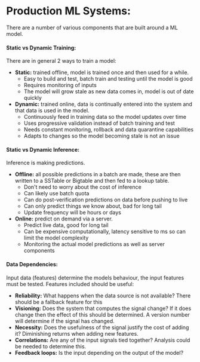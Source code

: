 # Production ML Systems:  
There are a number of various components that are built around a ML model.

#### Static vs Dynamic Training:  
There are in general 2 ways to train a model:

* **Static:** trained offline, model is trained once and then used for a while.
    * Easy to build and test, batch train and testing until the model is good
    * Requires monitoring of inputs
    * The model will grow stale as new data comes in, model is out of date quickly
* **Dynamic:** trained online, data is continually entered into the system and that data is used in the model.  
    * Continuously feed in training data so the model updates over time
    * Uses progressive validation instead of batch training and test
    * Needs constant monitoring, rollback and data quarantine capabilities
    * Adapts to changes so the model becoming stale is not an issue 

#### Static vs Dynamic Inference: 
Inference is making predictions.

* **Offline:** all possible predictions in a batch are made, these are then written to a SSTable or Bigtable and then 
fed to a lookup table.
    * Don't need to worry about the cost of inference
    * Can likely use batch quota
    * Can do post-verification predictions on data before pushing to live
    * Can only predict things we know about, bad for long tail
    * Update frequency will be hours or days
* **Online:** predict on demand via a server.
    * Predict live data, good for long tail
    * Can be expensive computationally, latency sensitive to ms so can limit the model complexity 
    * Monitoring the actual model predictions as well as server components

#### Data Dependencies:  
Input data (features) determine the models behaviour, the input features must be tested. Features included should be
useful:

* **Reliability:** What happens when the data source is not available? There should be a fallback feature for this
* **Visioning:** Does the system that computes the signal change? If it does change then the effect of this should be 
determined. A version number will determine if the signal has changed.
* **Necessity:** Does the usefulness of the signal justify the cost of adding it? Diminishing returns when adding new 
features.
* **Correlations:** Are any of the input signals tied together? Analysis could be needed to determine this.
* **Feedback loops:** Is the input depending on the output of the model?
